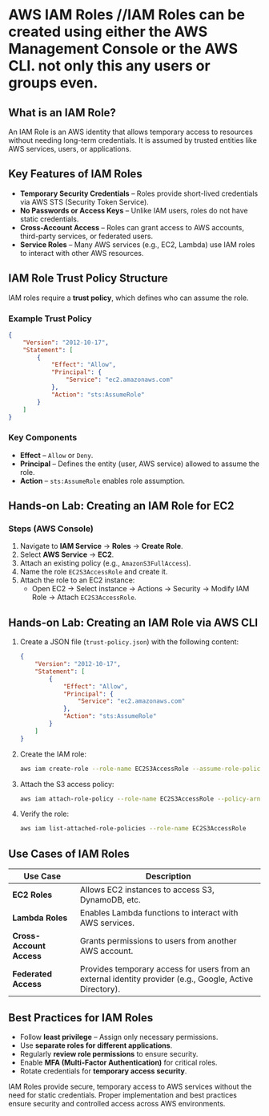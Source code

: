 # AWS IAM Roles  //IAM Roles can be created using either the **AWS Management Console** or the **AWS CLI**. not only this any users or groups even. 

## What is an IAM Role?  
An IAM Role is an AWS identity that allows temporary access to resources without needing long-term credentials. It is assumed by trusted entities like AWS services, users, or applications.  

## Key Features of IAM Roles  
- **Temporary Security Credentials** – Roles provide short-lived credentials via AWS STS (Security Token Service).  
- **No Passwords or Access Keys** – Unlike IAM users, roles do not have static credentials.  
- **Cross-Account Access** – Roles can grant access to AWS accounts, third-party services, or federated users.  
- **Service Roles** – Many AWS services (e.g., EC2, Lambda) use IAM roles to interact with other AWS resources.  

## IAM Role Trust Policy Structure  
IAM roles require a **trust policy**, which defines who can assume the role.  

### Example Trust Policy  
```json
{
    "Version": "2012-10-17",
    "Statement": [
        {
            "Effect": "Allow",
            "Principal": {
                "Service": "ec2.amazonaws.com"
            },
            "Action": "sts:AssumeRole"
        }
    ]
}
```
### Key Components  
- **Effect** – `Allow` or `Deny`.  
- **Principal** – Defines the entity (user, AWS service) allowed to assume the role.  
- **Action** – `sts:AssumeRole` enables role assumption.  

## Hands-on Lab: Creating an IAM Role for EC2  
### Steps (AWS Console)  
1. Navigate to **IAM Service** → **Roles** → **Create Role**.  
2. Select **AWS Service** → **EC2**.  
3. Attach an existing policy (e.g., `AmazonS3FullAccess`).  
4. Name the role `EC2S3AccessRole` and create it.  
5. Attach the role to an EC2 instance:  
   - Open EC2 → Select instance → Actions → Security → Modify IAM Role → Attach `EC2S3AccessRole`.  

## Hands-on Lab: Creating an IAM Role via AWS CLI  
1. Create a JSON file (`trust-policy.json`) with the following content:  
   ```json
   {
       "Version": "2012-10-17",
       "Statement": [
           {
               "Effect": "Allow",
               "Principal": {
                   "Service": "ec2.amazonaws.com"
               },
               "Action": "sts:AssumeRole"
           }
       ]
   }
   ```
2. Create the IAM role:  
   ```sh
   aws iam create-role --role-name EC2S3AccessRole --assume-role-policy-document file://trust-policy.json
   ```
3. Attach the S3 access policy:  
   ```sh
   aws iam attach-role-policy --role-name EC2S3AccessRole --policy-arn arn:aws:iam::aws:policy/AmazonS3FullAccess
   ```
4. Verify the role:  
   ```sh
   aws iam list-attached-role-policies --role-name EC2S3AccessRole
   ```

## Use Cases of IAM Roles  
| Use Case | Description |
|----------|------------|
| **EC2 Roles** | Allows EC2 instances to access S3, DynamoDB, etc. |
| **Lambda Roles** | Enables Lambda functions to interact with AWS services. |
| **Cross-Account Access** | Grants permissions to users from another AWS account. |
| **Federated Access** | Provides temporary access for users from an external identity provider (e.g., Google, Active Directory). |

## Best Practices for IAM Roles  
- Follow **least privilege** – Assign only necessary permissions.  
- Use **separate roles for different applications**.  
- Regularly **review role permissions** to ensure security.  
- Enable **MFA (Multi-Factor Authentication)** for critical roles.  
- Rotate credentials for **temporary access security**.  

 
IAM Roles provide secure, temporary access to AWS services without the need for static credentials. Proper implementation and best practices ensure security and controlled access across AWS environments.  
